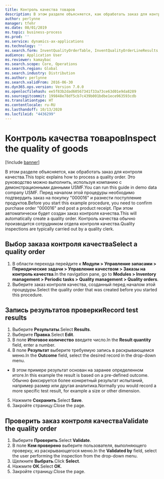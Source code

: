 ```yaml
---
title: Контроль качества товаров
description: В этом разделе объясняется, как обработать заказ для контроля качества.
author: perlynne
manager: tfehr
ms.date: 08/01/2019
ms.topic: business-process
ms.prod: ''
ms.service: dynamics-ax-applications
ms.technology: ''
ms.search.form: InventQualityOrderTable, InventQualityOrderLineResults, HcmWorkerLookUp
audience: Application User
ms.reviewer: kamaybac
ms.search.scope: Core, Operations
ms.search.region: Global
ms.search.industry: Distribution
ms.author: perlynne
ms.search.validFrom: 2016-06-30
ms.dyn365.ops.version: Version 7.0.0
ms.openlocfilehash: ee5f83b2dad60567341f33a73ce63d01e9da8289
ms.sourcegitcommit: 199848e78df5cb7c439b001bdbe1ece963593cdb
ms.translationtype: HT
ms.contentlocale: ru-RU
ms.lasthandoff: 10/13/2020
ms.locfileid: "4436299"
---
```

# <a name="inspect-the-quality-of-goods"></a><span data-ttu-id="482a8-103">Контроль качества товаров</span><span class="sxs-lookup"><span data-stu-id="482a8-103">Inspect the quality of goods</span></span>

[!include [banner](../../includes/banner.md)]

<span data-ttu-id="482a8-104">В этом разделе объясняется, как обработать заказ для контроля качества.</span><span class="sxs-lookup"><span data-stu-id="482a8-104">This topic explains how to process a quality order.</span></span> <span data-ttu-id="482a8-105">Это руководство можно выполнить, используя компанию с демонстрационными данными USMF.</span><span class="sxs-lookup"><span data-stu-id="482a8-105">You can run this guide in demo data company USMF.</span></span> <span data-ttu-id="482a8-106">Перед началом этой процедуры необходимо подтвердить заказ на покупку "000016" и разнести поступление продуктов.</span><span class="sxs-lookup"><span data-stu-id="482a8-106">Before you start this example procedure, you need to confirm purchase order "000016" and post a product receipt.</span></span> <span data-ttu-id="482a8-107">При этом автоматически будет создан заказ контроля качества.</span><span class="sxs-lookup"><span data-stu-id="482a8-107">This will automatically create a quality order.</span></span> <span data-ttu-id="482a8-108">Контроль качества обычно производится сотрудником отдела контроля качества.</span><span class="sxs-lookup"><span data-stu-id="482a8-108">Quality inspections are typically carried out by a quality clerk.</span></span>


## <a name="select-a-quality-order"></a><span data-ttu-id="482a8-109">Выбор заказа контроля качества</span><span class="sxs-lookup"><span data-stu-id="482a8-109">Select a quality order</span></span>
1. <span data-ttu-id="482a8-110">В области перехода перейдите к **Модули > Управление запасами > Периодические задачи > Управление качеством > Заказы на контроль качества**.</span><span class="sxs-lookup"><span data-stu-id="482a8-110">In the navigation pane, go to **Modules > Inventory management > Periodic tasks > Quality management > Quality orders**.</span></span>
2. <span data-ttu-id="482a8-111">Выберите заказ контроля качества, созданный перед началом этой процедуры.</span><span class="sxs-lookup"><span data-stu-id="482a8-111">Select the quality order that was created before you started this procedure.</span></span>  

## <a name="record-test-results"></a><span data-ttu-id="482a8-112">Запись результатов проверки</span><span class="sxs-lookup"><span data-stu-id="482a8-112">Record test results</span></span>
1. <span data-ttu-id="482a8-113">Выберите **Результаты**.</span><span class="sxs-lookup"><span data-stu-id="482a8-113">Select **Results**.</span></span>
2. <span data-ttu-id="482a8-114">Выберите **Правка**.</span><span class="sxs-lookup"><span data-stu-id="482a8-114">Select **Edit**.</span></span>
3. <span data-ttu-id="482a8-115">В поле **Итоговое количество** введите число.</span><span class="sxs-lookup"><span data-stu-id="482a8-115">In the **Result quantity** field, enter a number.</span></span>
4. <span data-ttu-id="482a8-116">В поле **Результат** выберите требуемую запись в раскрывающемся меню.</span><span class="sxs-lookup"><span data-stu-id="482a8-116">In the **Outcome** field, select the desired record in the drop-down menu.</span></span>  
- <span data-ttu-id="482a8-117">В этом примере результат основан на заранее определенном итоге.</span><span class="sxs-lookup"><span data-stu-id="482a8-117">In this example the result is based on a pre-defined outcome.</span></span> <span data-ttu-id="482a8-118">Обычно фиксируется более конкретный результат испытаний, например размер или другая аналитика.</span><span class="sxs-lookup"><span data-stu-id="482a8-118">Normally you would record a more specific test result, for example a size or other dimension.</span></span>  
5. <span data-ttu-id="482a8-119">Нажмите **Сохранить**.</span><span class="sxs-lookup"><span data-stu-id="482a8-119">Select **Save**.</span></span>
6. <span data-ttu-id="482a8-120">Закройте страницу.</span><span class="sxs-lookup"><span data-stu-id="482a8-120">Close the page.</span></span>

## <a name="validate-the-quality-order"></a><span data-ttu-id="482a8-121">Проверить заказ контроля качества</span><span class="sxs-lookup"><span data-stu-id="482a8-121">Validate the quality order</span></span>
1. <span data-ttu-id="482a8-122">Выберите **Проверить**.</span><span class="sxs-lookup"><span data-stu-id="482a8-122">Select **Validate**.</span></span>
2. <span data-ttu-id="482a8-123">В поле **Кем проверено** выберите пользователя, выполняющего проверку, из раскрывающегося меню.</span><span class="sxs-lookup"><span data-stu-id="482a8-123">In the **Validated by** field, select the user performing the inspection from the drop-down menu.</span></span>  
3. <span data-ttu-id="482a8-124">Щелкните **Выбрать**.</span><span class="sxs-lookup"><span data-stu-id="482a8-124">Click **Select**.</span></span>
4. <span data-ttu-id="482a8-125">Нажмите **ОК**.</span><span class="sxs-lookup"><span data-stu-id="482a8-125">Select **OK**.</span></span>
5. <span data-ttu-id="482a8-126">Закройте страницу.</span><span class="sxs-lookup"><span data-stu-id="482a8-126">Close the page.</span></span>

